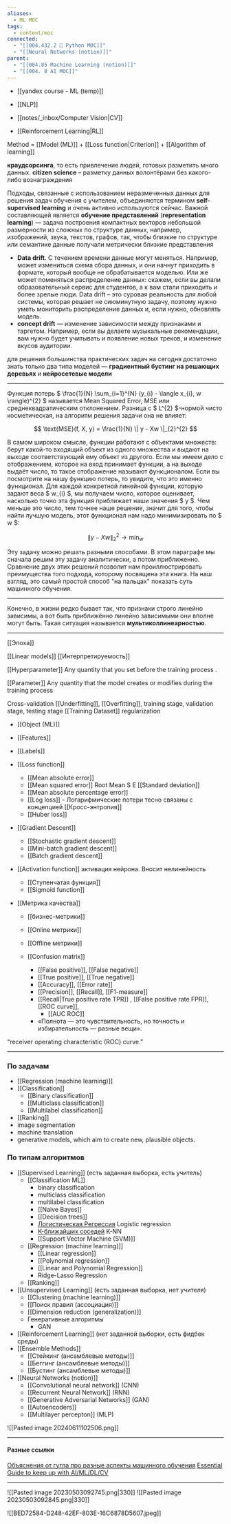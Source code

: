 ```yaml
---
aliases:
  - ML MOC
tags:
  - content/moc
connected:
  - "[[004.432.2 🐍 Python MOC]]"
  - "[[Neural Networks (notion)]]"
parent:
  - "[[004.85 Machine Learning (notion)]]"
  - "[[004. 8 AI MOC]]"
---
```

- [[yandex course - ML (temp)]]

- [[NLP]]
- [[notes/_inbox/Computer Vision|CV]]
- [[Reinforcement Learning|RL]]

Method = [[Model (ML)]] + [[Loss function|Criterion]]  + [[Algorithm of learning]]


 **краудсорсинга**, то есть привлечение людей, готовых разметить много данных.
**citizen science** – разметку данных волонтёрами без какого-либо вознаграждения

Подходы, связанные с использованием неразмеченных данных для решения задач обучения с учителем, объединяются термином **self-supervised learning** и очень активно используются сейчас. 
Важной составляющей является **обучение представлений** (**representation learning**) — задача построения компактных векторов небольшой размерности из сложных по структуре данных, например, изображений, звука, текстов, графов, так, чтобы близкие по структуре или семантике данные получали метрически близкие представления

- **Data drift**. С течением времени данные могут меняться. Например, может измениться схема сбора данных, и они начнут приходить в формате, который вообще не обрабатывается моделью. Или же может поменяться распределение данных: скажем, если вы делали образовательный сервис для студентов, а к вам стали приходить и более зрелые люди. Data drift – это суровая реальность для любой системы, которая решает не сиюминутную задачу, поэтому нужно уметь мониторить распределение данных и, если нужно, обновлять модель.
- **concept drift** — изменение зависимости между признаками и таргетом. Например, если вы делаете музыкальные рекомендации, вам нужно будет учитывать и появление новых треков, и изменение вкусов аудитории.

для решения большинства практических задач на сегодня достаточно знать только два типа моделей — **градиентный бустинг на решающих деревьях** и **нейросетевые модели**

---

Функция потерь $ \frac{1}{N} \sum_{i=1}^{N} (y_{i} - \langle x_{i}, w \rangle)^{2} $ называется Mean Squared Error, MSE или среднеквадратическим отклонением. Разница с $ L^{2} $-нормой чисто косметическая, на алгоритм решения задачи она не влияет: 

$$ \text{MSE}(f, X, y) = \frac{1}{N} \| y - Xw \|_{2}^{2} $$ 

В самом широком смысле, функции работают с объектами множеств: берут какой-то входящий объект из одного множества и выдают на выходе соответствующий ему объект из другого. Если мы имеем дело с отображением, которое на вход принимает функции, а на выходе выдаёт число, то такое отображение называют функционалом. Если вы посмотрите на нашу функцию потерь, то увидите, что это именно функционал. Для каждой конкретной линейной функции, которую задают веса $ w_{i} $, мы получаем число, которое оценивает, насколько точно эта функция приближает наши значения $ y $. Чем меньше это число, тем точнее наше решение, значит для того, чтобы найти лучшую модель, этот функционал нам надо минимизировать по $ w $: 

$$ \| y - Xw \|_{2}^{2} \rightarrow \min_{w} $$ 

Эту задачу можно решать разными способами. В этом параграфе мы сначала решим эту задачу аналитически, а потом приближенно. Сравнение двух этих решений позволит нам проиллюстрировать преимущества того подхода, которому посвящена эта книга. На наш взгляд, это самый простой способ "на пальцах" показать суть машинного обучения.

---

Конечно, в жизни редко бывает так, что признаки строго линейно зависимы, а вот быть приближённо линейно зависимыми они вполне могут быть. Такая ситуация называется **мультиколлинеарностью**.

---


[[Эпоха]]

[[Linear models]]
[[Интерпретируемость]]

[[Hyperparameter]]
Any quantity that you set before the training process .

[[Parameter]]
Any quantity that the model creates or modifies during the training process

Cross-validation
[[Underfitting]], 
[[Overfitting]], 
training stage,  validation stage, testing stage
[[Training Dataset]]
regularization


- [[Object (ML)]]
- [[Features]]
- [[Labels]]


- [[Loss function]]
    - [[Mean absolute error]] 
    - [[Mean squared error]] Root Mean S E [[Standard deviation]]
    - [[Mean absolute percentage error]]
    - [[Log loss]] - Логарифмические потери тесно связаны с концепцией [[Кросс-энтропия]]
    - [[Huber loss]]


-  [[Gradient Descent]]
    - [[Stochastic gradient descent]]
    - [[Mini-batch gradient descent]]
    - [[Batch gradient descent]]


- [[Activation function]] активация нейрона. Вносит нелинейность
    - [[Ступенчатая функция]] 
    - [[Sigmoid function]]


- [[Метрика качества]]
    - [[бизнес-метрики]]
    - [[Online метрики]]
    - [[Offline метрики]]

    - [[Confusion matrix]]
        - [[False positive]], [[False negative]]
        - [[True positive]], [[True negative]]
        - [[Accuracy]],  [[Error rate]]
        - [[Precision]], [[Recall]], [[F1-measure]]
        - [[Recall|True positive rate TPR]] , [[False positive rate FPR]], [[ROC curve]], 
            - [[AUC ROC]]
        - «Полнота — это чувствительность, но точность и избирательность — разные вещи».









“receiver operating characteristic (ROC) curve.”


---

### По задачам
- [[Regression (machine learning)]]
- [[Classification]]
    - [[Binary classification]]
    - [[Multiclass classification]]
    - [[Multilabel classification]]
- [[Ranking]]
- image segmentation
- machine translation
- generative models, which aim to create new, plausible objects.

### По типам алгоритмов
- [[Supervised Learning]] (есть заданная выборка, есть учитель)
    -  [[Classification ML]]
        - binary classification
        - multiclass classification
        - multilabel classification
        - [[Naive Bayes]]
        - [[Decision trees]]
        - [Логистическая Регрессия](https://ru.wikipedia.org/wiki/%D0%9B%D0%BE%D0%B3%D0%B8%D1%81%D1%82%D0%B8%D1%87%D0%B5%D1%81%D0%BA%D0%B0%D1%8F_%D1%80%D0%B5%D0%B3%D1%80%D0%B5%D1%81%D1%81%D0%B8%D1%8F) Logistic regression 
        - [K-ближайших соседей](https://ru.wikipedia.org/wiki/%D0%9C%D0%B5%D1%82%D0%BE%D0%B4_k-%D0%B1%D0%BB%D0%B8%D0%B6%D0%B0%D0%B9%D1%88%D0%B8%D1%85_%D1%81%D0%BE%D1%81%D0%B5%D0%B4%D0%B5%D0%B9) K-NN
        - [[Support Vector Machine (SVM)]]
    - [[Regression (machine learning)]] 
        - [[Linear regression]]
        - [[Polynomial regression]]
        - [[Linear and Polynomial Regression]]
        - Ridge-Lasso Regression
    - [[Ranking]]
- [[Unsupervised Learning]] (есть заданная выборка, нет учителя)
    - [[Clustering (machine learning)]]
    - [[Поиск правил (ассоциация)]]
    - [[Dimension reduction (generalization)]]
    - Генеративные алгоритмы
        - GAN
- [[Reinforcement Learning]] (нет заданной выборки, есть фидбек среды)
- [[Ensemble Methods]]
    - [[Стейкинг (ансамблевые методы)]]
    - [[Беггинг (ансамблевые методы)]]
    - [[Бустинг (ансамблевые методы)]] 
- [[Neural Networks (notion)]]
    - [[Convolutional neural network]] (CNN)
    - [[Recurrent Neural Network]] (RNN)
    - [[Generative Adversarial Networks]] (GAN)
    - [[Autoencoders]]
    - [[Multilayer percepton]] (MLP)





![[Pasted image 20240611102506.png]]




---

#### Разные ссылки

[Объяснения от гугла про разные аспекты машинного обучения](https://pair.withgoogle.com/explorables/)
[Essential Guide to keep up with AI/ML/DL/CV](https://github.com/BAILOOL/DoYouEvenLearn/blob/master/README.md)


---

![[Pasted image 20230503092745.png|330]] ![[Pasted image 20230503092845.png|330]]



![[BED72584-D248-42EF-803E-16C6878D5607.jpeg]]